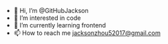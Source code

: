 - 👋 Hi, I’m @GitHubJackson
- 👀 I’m interested in code
- 🌱 I’m currently learning frontend
- 📫 How to reach me jacksonzhou52017@gmail.com

<!---
GitHubJackson/GitHubJackson is a ✨ special ✨ repository because its `README.md` (this file) appears on your GitHub profile.
You can click the Preview link to take a look at your changes.
--->
